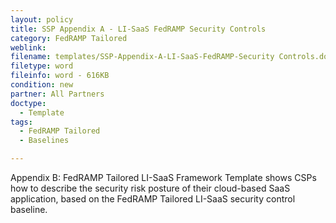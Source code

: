 ```yaml
---
layout: policy   
title: SSP Appendix A - LI-SaaS FedRAMP Security Controls
category: FedRAMP Tailored
weblink:
filename: templates/SSP-Appendix-A-LI-SaaS-FedRAMP-Security Controls.docx
filetype: word
fileinfo: word - 616KB
condition: new
partner: All Partners
doctype:
  - Template
tags:
  - FedRAMP Tailored 
  - Baselines

---
```

Appendix B: FedRAMP Tailored LI-SaaS Framework Template shows CSPs how to describe the security risk posture of their cloud-based SaaS application, based on the FedRAMP Tailored LI-SaaS security control baseline.
